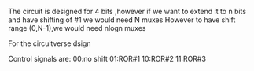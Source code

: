 The circuit is designed for 4 bits ,however if we want to extend it to n bits and have shifting of #1 we would need N muxes
However to have shift range (0,N-1),we would need nlogn muxes 

For the circuitverse dsign

Control signals are:
  00:no shift
  01:ROR#1
  10:ROR#2
  11:ROR#3
